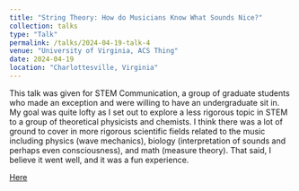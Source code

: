 ```yaml
---
title: "String Theory: How do Musicians Know What Sounds Nice?"
collection: talks
type: "Talk"
permalink: /talks/2024-04-19-talk-4
venue: "University of Virginia, ACS Thing"
date: 2024-04-19
location: "Charlottesville, Virginia"
---
```


This talk was given for STEM Communication, a group of graduate students who made an exception and were willing to have an undergraduate sit in. My goal was quite lofty as I set out to explore a less rigorous topic in STEM to a group of theoretical physicists and chemists. I think there was a lot of ground to cover in more rigorous scientific fields related to the music including physics (wave mechanics), biology (interpretation of sounds and perhaps even consciousness), and math (measure theory). That said, I believe it went well, and it was a fun experience.

[Here](https://github.com/mohan-s1/mohan-s1.github.io/blob/ab97261302e236230b7b2438df419649f186312b/_talks/test.html)
